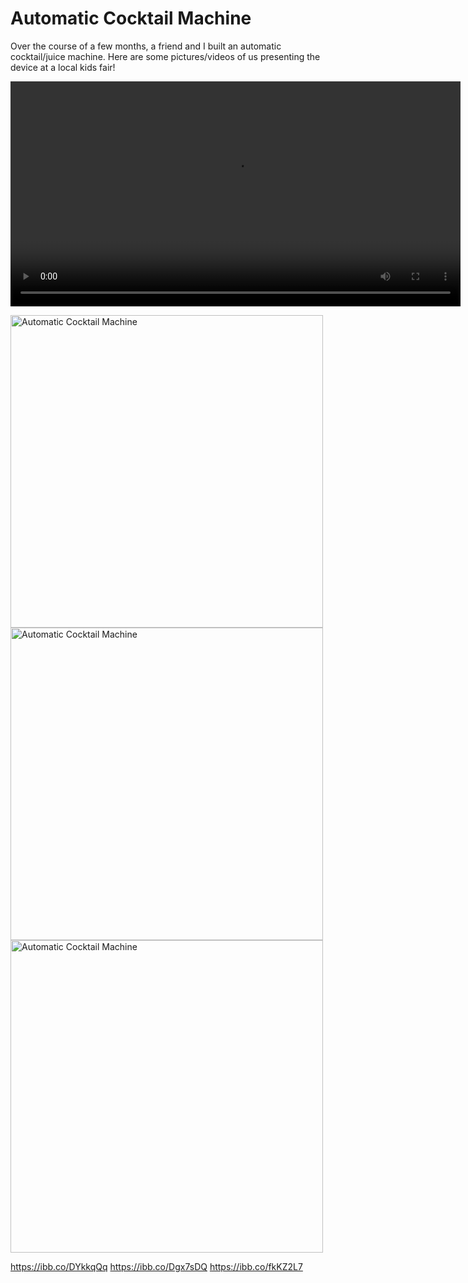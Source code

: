 # <b>Automatic Cocktail Machine</b>

Over the course of a few months, a friend and I built an automatic cocktail/juice machine. Here are some pictures/videos of us presenting the device at a local kids fair!

<video controlswidth = "640" height = "360" src="https://drive.google.com/file/d/1ihVRB2AM-kSFW0L2elovSMj96veMLbBt/view?usp=sharing"> </video>

<img src="https://ibb.co/fkKZ2L7" alt="Automatic Cocktail Machine" width="500">
<img src="https://ibb.co/Dgx7sDQ" alt="Automatic Cocktail Machine" width="500">
<img src="https://ibb.co/DYkkqQq" alt="Automatic Cocktail Machine" width="500">

https://ibb.co/DYkkqQq
https://ibb.co/Dgx7sDQ
https://ibb.co/fkKZ2L7
